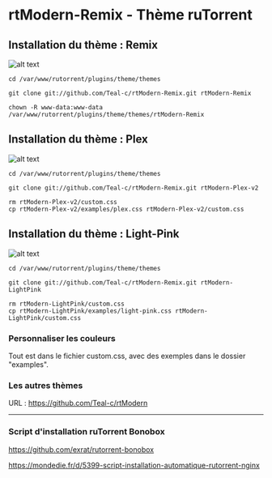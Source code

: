 # rtModern-Remix - Thème ruTorrent

## Installation du thème : Remix

![alt text](https://raw.githubusercontent.com/Teal-c/rtModern-Remix/main/captures/capture-default.png "demo")

```
cd /var/www/rutorrent/plugins/theme/themes

```

```
git clone git://github.com/Teal-c/rtModern-Remix.git rtModern-Remix

```

```
chown -R www-data:www-data /var/www/rutorrent/plugins/theme/themes/rtModern-Remix

```

## Installation du thème : Plex

![alt text](https://github.com/Teal-c/rtModern-Remix/blob/main/captures/capure-plex.png "demo")

```
cd /var/www/rutorrent/plugins/theme/themes

```

```
git clone git://github.com/Teal-c/rtModern-Remix.git rtModern-Plex-v2

```
```
rm rtModern-Plex-v2/custom.css
cp rtModern-Plex-v2/examples/plex.css rtModern-Plex-v2/custom.css

```

## Installation du thème : Light-Pink

![alt text](https://raw.githubusercontent.com/Teal-c/rtModern-Remix/main/captures/captures-light.png "demo")

```
cd /var/www/rutorrent/plugins/theme/themes

```

```
git clone git://github.com/Teal-c/rtModern-Remix.git rtModern-LightPink

```
```
rm rtModern-LightPink/custom.css
cp rtModern-LightPink/examples/light-pink.css rtModern-LightPink/custom.css

```

### Personnaliser les couleurs

Tout est dans le fichier custom.css, avec des exemples dans le dossier "examples".


### Les autres thèmes

URL : https://github.com/Teal-c/rtModern

---

### Script d'installation ruTorrent Bonobox

https://github.com/exrat/rutorrent-bonobox  

https://mondedie.fr/d/5399-script-installation-automatique-rutorrent-nginx  
